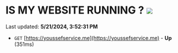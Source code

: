 # IS MY WEBSITE RUNNING ? [![](https://img.shields.io/static/v1?label=Sponsor&message=%E2%9D%A4&logo=GitHub&color=%23fe8e86)](https://github.com/sponsors/<username>)

Last updated: **5/21/2024, 3:52:31 PM**

- `GET` [https://youssefservice.me](https://youssefservice.me) - **Up** (351ms)

